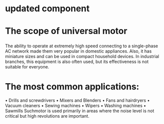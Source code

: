 # updated component

# The scope of universal motor

###
 The ability to operate at extremely high speed connecting to a single-phase AC network made
 them very popular in domestic appliances. Also, it has miniature sizes and can be used in
 compact household devices. In industrial branches, this equipment is also often used, but its
 effectiveness is not suitable for everyone.
 
# The most common applications:
 • Drills and screwdrivers
 • Mixers and Blenders
 • Fans and hairdryers
 • Vacuum cleaners
 • Sewing machines
 • Wipers
 • Washing machines
 • Sawmills
 Suchmotor is used primarily in areas where the noise level is not critical but high revolutions
 are important.
